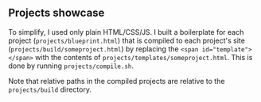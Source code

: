
## Projects showcase

To simplify, I used only plain HTML/CSS/JS. I built a boilerplate for each project (`projects/blueprint.html`) that is compiled to each project's site (`projects/build/someproject.html`) by replacing the `<span id="template"></span>` with the contents of `projects/templates/someproject.html`. This is done by running `projects/compile.sh`.

Note that relative paths in the compiled projects are relative to the `projects/build` directory.